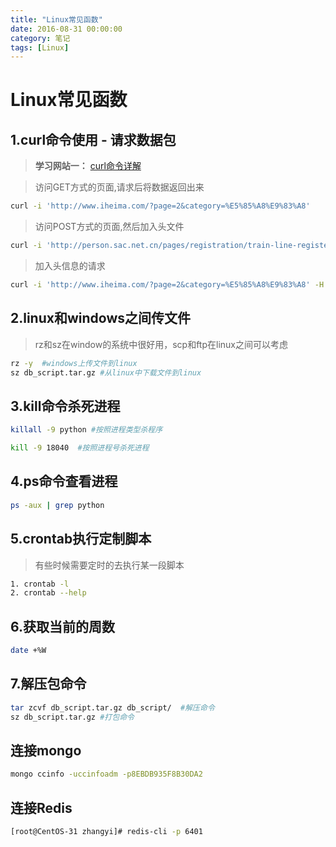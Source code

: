 ```yaml
---
title: "Linux常见函数"
date: 2016-08-31 00:00:00
category: 笔记
tags: [Linux]
---
```


# Linux常见函数

## 1.**curl**命令使用 - 请求数据包

> **学习网站一：** [curl命令详解](http://blog.csdn.net/foxman209/article/details/6278093)

> 访问GET方式的页面,请求后将数据返回出来

```bash
curl -i 'http://www.iheima.com/?page=2&category=%E5%85%A8%E9%83%A8'
```

> 访问POST方式的页面,然后加入头文件

```bash
curl -i 'http://person.sac.net.cn/pages/registration/train-line-register!orderSearch.action' -d 'filter_EQS_OTC_ID=10&ORDERNAME=AOI#AOI_NAME&ORDER=ASC&sqlkey=registration&sqlval=SELECT_LINE_PERSON'
```

> 加入头信息的请求

```bash
curl -i 'http://www.iheima.com/?page=2&category=%E5%85%A8%E9%83%A8' -H 'X-Requested-With:XMLHttpRequest'
```

## 2.linux和windows之间传文件

> rz和sz在window的系统中很好用，scp和ftp在linux之间可以考虑

```bash
rz -y  #windows上传文件到linux
sz db_script.tar.gz #从linux中下载文件到linux
```

## 3.kill命令杀死进程

```bash
killall -9 python #按照进程类型杀程序

kill -9 18040  #按照进程号杀死进程
```

## 4.ps命令查看进程

```bash
ps -aux | grep python
```

## 5.crontab执行定制脚本

> 有些时候需要定时的去执行某一段脚本

```bash
1. crontab -l
2. crontab --help
```

## 6.获取当前的周数

```bash
date +%W
```

## 7.解压包命令

```bash
tar zcvf db_script.tar.gz db_script/  #解压命令
sz db_script.tar.gz #打包命令
```

## 连接mongo

```bash
mongo ccinfo -uccinfoadm -p8EBDB935F8B30DA2
```

## 连接Redis

```bash
[root@CentOS-31 zhangyi]# redis-cli -p 6401
```
